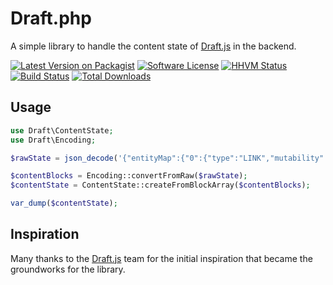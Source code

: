 # Draft.php

A simple library to handle the content state of [Draft.js](https://github.com/facebook/draft-js) in the backend.

[![Latest Version on Packagist](https://img.shields.io/packagist/v/webstronauts/draft-php.svg?style=flat-square)](https://packagist.org/packages/webstronauts/draft-php)
[![Software License](https://img.shields.io/badge/license-MIT-brightgreen.svg?style=flat-square)](LICENSE)
[![HHVM Status](https://img.shields.io/hhvm/webstronauts/draft-php.svg?style=flat-square)](http://hhvm.h4cc.de/package/webstronauts/draft-php)
[![Build Status](https://travis-ci.org/webstronauts/draft-php.svg?branch=master)](https://travis-ci.org/webstronauts/draft-php)
[![Total Downloads](https://img.shields.io/packagist/dt/webstronauts/draft-php.svg?style=flat-square)](https://packagist.org/packages/webstronauts/draft-php)

## Usage

```php
use Draft\ContentState;
use Draft\Encoding;

$rawState = json_decode('{"entityMap":{"0":{"type":"LINK","mutability":"MUTABLE","data":{"url":"/","rel":null,"title":"hi","extra":"foo"}}},"blocks":[{"key":"8r91j","text":"a","type":"unstyled","depth":0,"inlineStyleRanges":[{"offset":0,"length":1,"style":"ITALIC"}],"entityRanges":[{"offset":0,"length":1,"key":0}]}]}', true);

$contentBlocks = Encoding::convertFromRaw($rawState);
$contentState = ContentState::createFromBlockArray($contentBlocks);

var_dump($contentState);
```

## Inspiration

Many thanks to the [Draft.js](https://github.com/facebook/draft-js) team for the initial inspiration that became the groundworks for the library.
